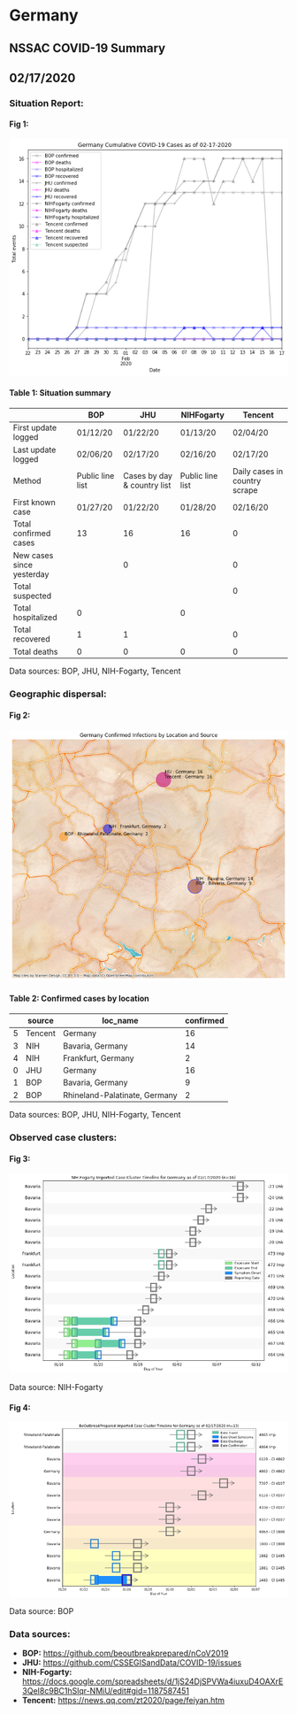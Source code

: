 # Germany
## NSSAC COVID-19 Summary
## 02/17/2020



### Situation Report:
#### Fig 1:
![Germany cases](../merged_histories/Germany_merged_histories.png)

#### Table 1: Situation summary


|                           | BOP              | JHU                         | NIHFogarty       | Tencent                       |
|---------------------------|------------------|-----------------------------|------------------|-------------------------------|
| First update logged       | 01/12/20         | 01/22/20                    | 01/13/20         | 02/04/20                      |
| Last update logged        | 02/06/20         | 02/17/20                    | 02/16/20         | 02/17/20                      |
| Method                    | Public line list | Cases by day & country list | Public line list | Daily cases in country scrape |
| First known case          | 01/27/20         | 01/22/20                    | 01/28/20         | 02/16/20                      |
| Total confirmed cases     | 13               | 16                          | 16               | 0                             |
| New cases since yesterday |                  | 0                           |                  | 0                             |
| Total suspected           |                  |                             |                  | 0                             |
| Total hospitalized        | 0                |                             | 0                |                               |
| Total recovered           | 1                | 1                           |                  | 0                             |
| Total deaths              | 0                | 0                           | 0                | 0                             |

Data sources: BOP, JHU, NIH-Fogarty, Tencent


### Geographic dispersal:
#### Fig 2:
![Germany mapped](../case_locs/Germany_case_locs.png)

#### Table 2: Confirmed cases by location


|    | source   | loc_name                      |   confirmed |
|----|----------|-------------------------------|-------------|
|  5 | Tencent  | Germany                       |          16 |
|  3 | NIH      | Bavaria, Germany              |          14 |
|  4 | NIH      | Frankfurt, Germany            |           2 |
|  0 | JHU      | Germany                       |          16 |
|  1 | BOP      | Bavaria, Germany              |           9 |
|  2 | BOP      | Rhineland-Palatinate, Germany |           2 |

Data sources: BOP, JHU, NIH-Fogarty, Tencent


### Observed case clusters:
#### Fig 3:
![Germany cases](../cluster_analysis/Germany_imported_cases_NIHFogarty.png)



Data source: NIH-Fogarty


#### Fig 4:
![Germany cases](../cluster_analysis/Germany_imported_cases_BOP.png)



Data source: BOP


### Data sources:
* **BOP:** https://github.com/beoutbreakprepared/nCoV2019
* **JHU:** https://github.com/CSSEGISandData/COVID-19/issues
* **NIH-Fogarty:** https://docs.google.com/spreadsheets/d/1jS24DjSPVWa4iuxuD4OAXrE3QeI8c9BC1hSlqr-NMiU/edit#gid=1187587451
* **Tencent:** https://news.qq.com/zt2020/page/feiyan.htm